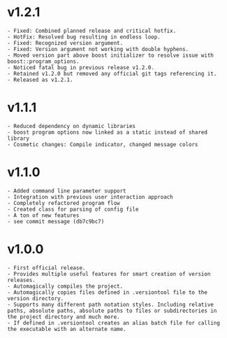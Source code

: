 # v1.2.1
    - Fixed: Combined planned release and critical hotfix.
    - HotFix: Resolved bug resulting in endless loop.
    - Fixed: Recognized version argument.
    - Fixed: Version argument not working with double hyphens.
    - Moved version part above boost initializer to resolve issue with boost::program_options.
    - Noticed fatal bug in previous release v1.2.0.
    - Retained v1.2.0 but removed any official git tags referencing it.
    - Released as v1.2.1.
    
# v1.1.1
    - Reduced dependency on dynamic libraries
    - boost program options now linked as a static instead of shared library
    - Cosmetic changes: Compile indicator, changed message colors
    
# v1.1.0
    - Added command line parameter support
    - Integration with previous user interaction approach
    - Completely refactored program flow
    - Created class for parsing of config file
    - A ton of new features
    - see commit message (db7c9bc7)

# v1.0.0
    - First official release.
    - Provides multiple useful features for smart creation of version releases.
    - Automagically compiles the project.
    - Automagically copies files defined in .versiontool file to the version directory.
    - Supports many different path notation styles. Including relative paths, absolute paths, absolute paths to files or subdirectories in the project directory and much more.
    - If defined in .versiontool creates an alias batch file for calling the executable with an alternate name.